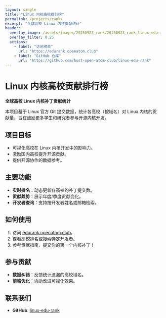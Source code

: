 ```yaml
---
layout: single
title: "Linux 内核高校排行榜"
permalink: /projects/rank/
excerpt: "全球高校 Linux 内核贡献统计"
header:
  overlay_image: /assets/images/20250923_rank/20250923_rank_linux-edu-rank.png
  overlay_filter: 0.25
  actions:
    - label: "访问榜单"
      url: "https://edurank.openatom.club"
    - label: "GitHub 仓库"
      url: "https://github.com/hust-open-atom-club/linux-edu-rank"
---
```


# Linux 内核高校贡献排行榜

**全球高校 Linux 内核补丁贡献统计**

本项目基于 Linux 官方 Git 提交数据，统计各高校（按域名）对 Linux 内核的贡献量，旨在鼓励更多学生和研究者参与开源内核开发。

## 项目目标
- 可视化高校在 Linux 内核开发中的影响力。
- 激励国内高校提升开源贡献。
- 提供开源协作的数据参考。

## 主要功能
- **实时排名**：动态更新各高校的补丁提交数。
- **贡献趋势**：展示年度/季度贡献变化。
- **开发者查询**：支持按开发者姓名或邮箱检索。

## 如何使用
1. 访问 [edurank.openatom.club](https://edurank.openatom.club/)。
2. 查看高校排名或搜索特定开发者。
3. 参考贡献指南，提交你的第一个内核补丁！

## 参与贡献
- **数据纠错**：反馈统计遗漏的高校域名。
- **前端优化**：协助改进可视化效果。

## 联系我们
- **GitHub**: [linux-edu-rank](https://github.com/hust-open-atom-club/linux-edu-rank)
